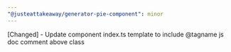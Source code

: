 ```yaml
---
"@justeattakeaway/generator-pie-component": minor
---
```


[Changed] - Update component index.ts template to include @tagname js doc comment above class
